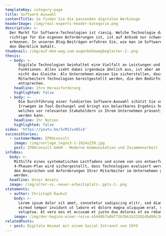 ```yaml
---
templateKey: category-page
title: Software Auswahl
contentTitle: So finden Sie die passenden digitalen Werkzeuge
headerImage: /img/real-experts-header-kategorie.png
description: >-
  Der Markt für Software-Technologien ist riesig. Welche Technologie dabei die
  richtige für die eigenen Anforderungen ist, ist auf Anhieb nur schwer zu
  erkennen. In unseren Blog-Beiträgen erfahren Sie, wie man im Software-Jungle
  den Überblick behält. 
thumbnail: /img/auf-dem-weg-zum-augenhöhewegbegleiter-2-.png
thesis:
  - body: >-
      Digitale Technologien beinhaltet eine Vielfalt an Leistungen und
      Funktionen. Alles sieht dabei irgendwie ähnlich aus, ist aber am Ende doch
      nicht das Gleiche. Als Unternehmen müssen Sie sicherstellen, dass
      Mitarbeitern Technologien bereitgestellt werden, die den Bedürfnissen
      entsprechen.
    headline: Ihre Herausforderung
    highlighted: false
  - body: >-
      Die Durchführung einer fundierten Software-Auswahl schützt Sie vor
      Irrwegen im Tool-Dschungel und bringt ein belastbares Ergebnis hervor,
      welches vor relevanten Stakeholdern in Ihrem Unternehmen präsentiert
      werden kann.
    headline: Ihr Nutzen
    highlighted: false
video: 'https://youtu.be/ScMzIvxBSi4'
successStories:
  - customerName: IPROconsult
    image: /img/vorlage_logos3-1-1024x259.jpg
    post: IPROconsult GmbH - Moderne Kommunikation und Zusammenarbeit
infoBox:
  body: >-
    Mithilfe eines systematischen Leitfadens und einem von uns entworfenen
    4-Phasen-Plan wird sichergestellt, dass Technologien evaluiert werden, die
    den Ansprüchen und Anforderungen Ihrer Mitarbeiter im Unternehmen gerecht
    werden.
  headline: Unser Ansatz
  image: /img/alter-vs.-neuer-arbeitsplatz-.pptx-1-.png
statements:
  - author: Christoph Rauhut
    body: >-
      Lorem ipsum dolor sit amet, consetetur sadipscing elitr, sed diam nonumy
      eirmod tempor invidunt ut labore et dolore magna aliquyam erat, sed diam
      voluptua. At vero eos et accusam et justo duo dolores et ea rebum.
    image: /img/der-beginn-einer-reise-a5440b7a0bf73b3b61b33201dbd00c36-21464.png
relatedPosts:
  - post: Digitale Heimat mit einem Social Intranet von COYO
---
```


